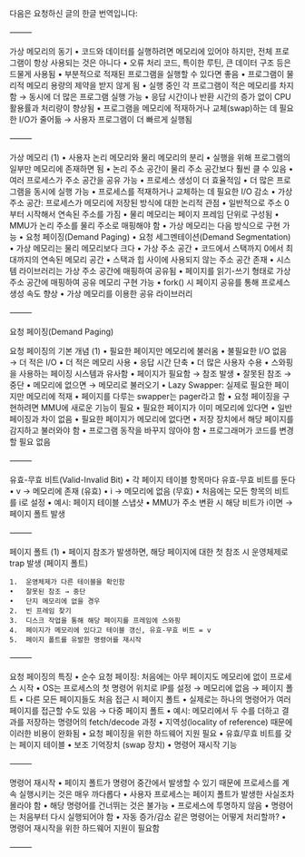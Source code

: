 다음은 요청하신 글의 한글 번역입니다:

⸻

가상 메모리의 동기
	•	코드와 데이터를 실행하려면 메모리에 있어야 하지만, 전체 프로그램이 항상 사용되는 것은 아니다
	•	오류 처리 코드, 특이한 루틴, 큰 데이터 구조 등은 드물게 사용됨
	•	부분적으로 적재된 프로그램을 실행할 수 있다면 좋음
	•	프로그램이 물리적 메모리 용량의 제약을 받지 않게 됨
	•	실행 중인 각 프로그램이 적은 메모리를 차지함 → 동시에 더 많은 프로그램 실행 가능
	•	응답 시간이나 반환 시간의 증가 없이 CPU 활용률과 처리량이 향상됨
	•	프로그램을 메모리에 적재하거나 교체(swap)하는 데 필요한 I/O가 줄어듦 → 사용자 프로그램이 더 빠르게 실행됨

⸻

가상 메모리 (1)
	•	사용자 논리 메모리와 물리 메모리의 분리
	•	실행을 위해 프로그램의 일부만 메모리에 존재하면 됨
	•	논리 주소 공간이 물리 주소 공간보다 훨씬 클 수 있음
	•	여러 프로세스가 주소 공간을 공유 가능
	•	프로세스 생성이 더 효율적임
	•	더 많은 프로그램을 동시에 실행 가능
	•	프로세스를 적재하거나 교체하는 데 필요한 I/O 감소
	•	가상 주소 공간: 프로세스가 메모리에 저장된 방식에 대한 논리적 관점
	•	일반적으로 주소 0부터 시작해서 연속된 주소를 가짐
	•	물리 메모리는 페이지 프레임 단위로 구성됨
	•	MMU가 논리 주소를 물리 주소로 매핑해야 함
	•	가상 메모리는 다음 방식으로 구현 가능
	•	요청 페이징(Demand Paging)
	•	요청 세그멘테이션(Demand Segmentation)
	•	가상 메모리는 물리 메모리보다 크다
	•	가상 주소 공간
	•	코드에서 스택까지 0에서 최대까지의 연속된 메모리 공간
	•	스택과 힙 사이에 사용되지 않는 주소 공간 존재
	•	시스템 라이브러리는 가상 주소 공간에 매핑하여 공유됨
	•	페이지를 읽기-쓰기 형태로 가상 주소 공간에 매핑하여 공유 메모리 구현 가능
	•	fork() 시 페이지 공유를 통해 프로세스 생성 속도 향상
	•	가상 메모리를 이용한 공유 라이브러리

⸻

요청 페이징(Demand Paging)

요청 페이징의 기본 개념 (1)
	•	필요한 페이지만 메모리에 불러옴
	•	불필요한 I/O 없음 → 더 적은 I/O
	•	더 적은 메모리 사용
	•	응답 시간 단축
	•	더 많은 사용자 수용
	•	스와핑을 사용하는 페이징 시스템과 유사함
	•	페이지가 필요함 → 참조 발생
	•	잘못된 참조 → 중단
	•	메모리에 없으면 → 메모리로 불러오기
	•	Lazy Swapper: 실제로 필요한 페이지만 메모리에 적재
	•	페이지를 다루는 swapper는 pager라고 함
	•	요청 페이징을 구현하려면 MMU에 새로운 기능이 필요
	•	필요한 페이지가 이미 메모리에 있다면
	•	일반 페이징과 차이 없음
	•	필요한 페이지가 메모리에 없다면
	•	저장 장치에서 해당 페이지를 감지하고 불러와야 함
	•	프로그램 동작을 바꾸지 않아야 함
	•	프로그래머가 코드를 변경할 필요 없음

⸻

유효-무효 비트(Valid-Invalid Bit)
	•	각 페이지 테이블 항목마다 유효-무효 비트를 둔다
	•	v → 메모리에 존재 (유효)
	•	i → 메모리에 없음 (무효)
	•	처음에는 모든 항목의 비트를 i로 설정
	•	예시: 페이지 테이블 스냅샷
	•	MMU가 주소 변환 시 해당 비트가 i이면 → 페이지 폴트 발생

⸻

페이지 폴트 (1)
	•	페이지 참조가 발생하면, 해당 페이지에 대한 첫 참조 시 운영체제로 trap 발생 (페이지 폴트)

	1.	운영체제가 다른 테이블을 확인함
	•	잘못된 참조 → 중단
	•	단지 메모리에 없을 경우
	2.	빈 프레임 찾기
	3.	디스크 작업을 통해 해당 페이지를 프레임에 스와핑
	4.	페이지가 메모리에 있다고 테이블 갱신, 유효-무효 비트 = v
	5.	페이지 폴트를 유발한 명령어를 재시작

⸻

요청 페이징의 특징
	•	순수 요청 페이징: 처음에는 아무 페이지도 메모리에 없이 프로세스 시작
	•	OS는 프로세스의 첫 명령어 위치로 IP를 설정 → 메모리에 없음 → 페이지 폴트
	•	다른 모든 페이지들도 처음 접근 시 페이지 폴트
	•	실제로는 하나의 명령어가 여러 페이지를 접근할 수도 있음 → 다중 페이지 폴트
	•	예시: 메모리에서 두 수를 더하고 결과를 저장하는 명령어의 fetch/decode 과정
	•	지역성(locality of reference) 때문에 이러한 비용이 완화됨
	•	요청 페이징을 위한 하드웨어 지원 필요
	•	유효/무효 비트를 갖는 페이지 테이블
	•	보조 기억장치 (swap 장치)
	•	명령어 재시작 기능

⸻

명령어 재시작
	•	페이지 폴트가 명령어 중간에서 발생할 수 있기 때문에 프로세스를 계속 실행시키는 것은 매우 까다롭다
	•	사용자 프로세스는 페이지 폴트가 발생한 사실조차 몰라야 함
	•	해당 명령어를 건너뛰는 것은 불가능
	•	프로세스에 투명하지 않음
	•	명령어는 처음부터 다시 실행되어야 함
	•	자동 증가/감소 같은 명령어는 어떻게 처리할까?
	•	명령어 재시작을 위한 하드웨어 지원이 필요함

⸻
